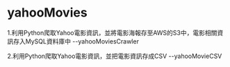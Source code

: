 # yahooMovies

1.利用Python爬取Yahoo電影資訊，並將電影海報存至AWS的S3中，電影相關資訊存入MySQL資料庫中 --yahooMoviesCrawler

2.利用Python爬取Yahoo電影資訊，並把電影資訊存成CSV --yahooMovieCSV
